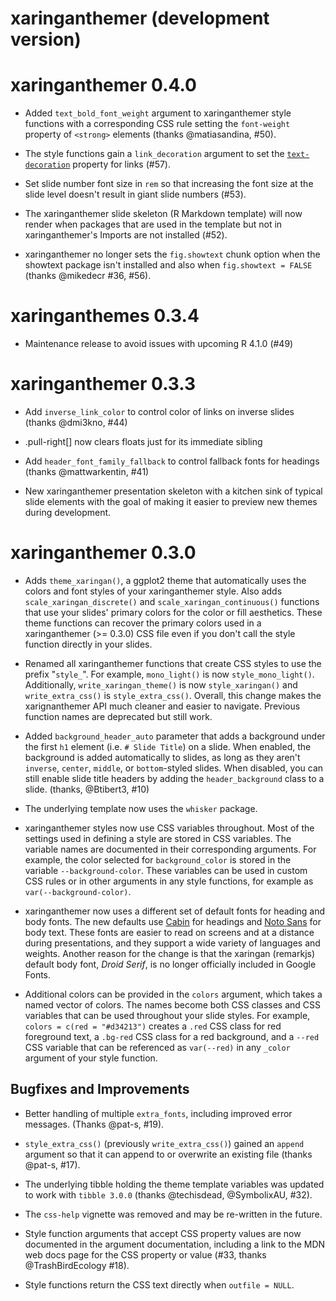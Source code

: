 # xaringanthemer (development version)

# xaringanthemer 0.4.0

* Added `text_bold_font_weight` argument to xaringanthemer style functions with
  a corresponding CSS rule setting the `font-weight` property of `<strong>`
  elements (thanks @matiasandina, #50).
 
* The style functions gain a `link_decoration` argument to set the
  [`text-decoration`](https://developer.mozilla.org/en-US/docs/Web/CSS/text-decoration)
  property for links (#57).
  
* Set slide number font size in `rem` so that increasing the font size at the
  slide level doesn't result in giant slide numbers (#53).

* The xaringanthemer slide skeleton (R Markdown template) will now render when
  packages that are used in the template but not in xaringanthemer's Imports are
  not installed (#52).
  
* xaringanthemer no longer sets the `fig.showtext` chunk option when the
  showtext package isn't installed and also when `fig.showtext = FALSE` 
  (thanks @mikedecr #36, #56).

# xaringanthemes 0.3.4

* Maintenance release to avoid issues with upcoming R 4.1.0 (#49)

# xaringanthemer 0.3.3

* Add `inverse_link_color` to control color of links on inverse slides
  (thanks @dmi3kno, #44)

* .pull-right[] now clears floats just for its immediate sibling

* Add `header_font_family_fallback` to control fallback fonts for headings
  (thanks @mattwarkentin, #41)
  
* New xaringanthemer presentation skeleton with a kitchen sink of typical
  slide elements with the goal of making it easier to preview new themes
  during development.

# xaringanthemer 0.3.0

* Adds `theme_xaringan()`, a ggplot2 theme that automatically uses the colors
  and font styles of your xaringanthemer style. Also adds 
  `scale_xaringan_discrete()` and `scale_xaringan_continuous()` functions that 
  use your slides' primary colors for the color or fill aesthetics. These theme
  functions can recover the primary colors used in a xaringanthemer (>= 0.3.0)
  CSS file even if you don't call the style function directly in your slides.

* Renamed all xaringanthemer functions that create CSS styles to use the
  prefix "`style_`". For example, `mono_light()` is now `style_mono_light()`.
  Additionally, `write_xaringan_theme()` is now `style_xaringan()` and
  `write_extra_css()` is `style_extra_css()`. Overall, this change makes the
  xarignanthemer API much cleaner and easier to navigate. Previous function
  names are deprecated but still work.

* Added `background_header_auto` parameter that adds a background under the
  first `h1` element (i.e. `# Slide Title`) on a slide. When enabled, the
  background is added automatically to slides, as long as they aren't
  `inverse`, `center`, `middle`, or `bottom`-styled slides. When disabled,
  you can still enable slide title headers by adding the `header_background`
  class to a slide. (thanks, @Btibert3, #10)
  
* The underlying template now uses the `whisker` package.

* xaringanthemer styles now use CSS variables throughout. Most of the settings 
  used in defining a style are stored in CSS variables. The variable names are
  documented in their corresponding arguments. For example, the color selected
  for `background_color` is stored in the variable `--background-color`. These
  variables can be used in custom CSS rules or in other arguments in any style
  functions, for example as `var(--background-color)`.

* xaringanthemer now uses a different set of default fonts for heading and body
  fonts. The new defaults use [Cabin](https://fonts.google.com/specimen/Cabin)
  for headings and [Noto Sans](https://fonts.google.com/specimen/Noto+Sans) for
  body text. These fonts are easier to read on screens and at a distance during
  presentations, and they support a wide variety of languages and weights. 
  Another reason for the change is that the xaringan (remarkjs) default body 
  font, _Droid Serif_, is no longer officially included in Google Fonts.
  
* Additional colors can be provided in the `colors` argument, which takes a
  named vector of colors. The names become both CSS classes and CSS variables
  that can be used throughout your slide styles. For example,
  `colors = c(red = "#d34213")` creates a `.red` CSS class for red foreground 
  text, a `.bg-red` CSS class for a red background, and a `--red` CSS variable
  that can be referenced as `var(--red)` in any `_color` argument of your style
  function.


## Bugfixes and Improvements

* Better handling of multiple `extra_fonts`, including improved error messages.
  (Thanks @pat-s, #19).
  
* `style_extra_css()` (previously `write_extra_css()`) gained an `append`
  argument so that it can append to or overwrite an existing file (thanks @pat-s, #17).

* The underlying tibble holding the theme template variables was updated to 
  work with `tibble 3.0.0` (thanks @techisdead, @SymbolixAU, #32).
  
* The `css-help` vignette was removed and may be re-written in the future.

* Style function arguments that accept CSS property values are now documented in
  the argument documentation, including a link to the MDN web docs page for the
  CSS property or value (#33, thanks @TrashBirdEcology #18).

* Style functions return the CSS text directly when `outfile = NULL`.
